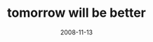 ---
layout: base.njk
title : 'tomorrow will be better' 
view_title : 'tomorrow will be better' 
year : '2008' 
date : '2008-11-13' 
img_file : '/drawing/tomorrowwillbebetter.jpg' 
html_file : 'tomorrowwillbebetter' 
next_html : 'sometimesiforgetyouarearobot.html' 
year_order : '511' 
permalink : "title/{{html_file}}.html"
---